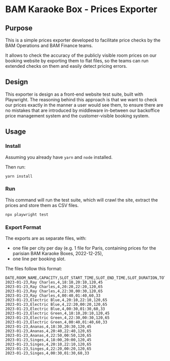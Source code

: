 # BAM Karaoke Box - Prices Exporter

## Purpose

This is a simple prices exporter developed to facilitate price checks
by the BAM Operations and BAM Finance teams.

It allows to check the accuracy of the publicly visible room prices
on our booking website by exporting them to flat files, so the teams
can run extended checks on them and easily detect pricing errors.

## Design

This exporter is design as a front-end website test suite, built with
Playwright. The reasoning behind this approach is that we want to
check our prices exactly in the manner a user would see them, to
ensure there are no mistakes that are introduced by middleware
in-between our backoffice price management system and the
customer-visible booking system.

## Usage

### Install

Assuming you already have `yarn` and `node` installed.

Then run:

```
yarn install
```

### Run

This command will run the test suite, which will crawl the site,
extract the prices and store them as CSV files.


```
npx playwright test
```

### Export Format

The exports are as separate files, with:

 - one file per city per day (e.g. 1 file for Paris, containing prices
   for the parisian BAM Karaoke Boxes, 2022-12-25),
 - one line per booking slot.

The files follow this format:

```
DATE,ROOM_NAME,CAPACITY,SLOT_START_TIME,SLOT_END_TIME,SLOT_DURATION,TOTAL_PRICE
2023-01-23,Ray Charles,4,18:10,20:10,120,45
2023-01-23,Ray Charles,4,20:20,22:20,120,65
2023-01-23,Ray Charles,4,22:30,00:30,120,65
2023-01-23,Ray Charles,4,00:40,01:40,60,33
2023-01-23,Electric Blue,4,20:10,22:10,120,65
2023-01-23,Electric Blue,4,22:20,00:20,120,65
2023-01-23,Electric Blue,4,00:30,01:30,60,33
2023-01-23,Electric Green,4,18:10,20:10,120,45
2023-01-23,Electric Green,4,22:30,00:30,120,65
2023-01-23,Electric Green,4,00:40,01:40,60,33
2023-01-23,Ananas,4,18:30,20:30,120,45
2023-01-23,Ananas,4,20:40,22:40,120,65
2023-01-23,Ananas,4,22:50,00:50,120,65
2023-01-23,Singes,4,18:00,20:00,120,45
2023-01-23,Singes,4,20:10,22:10,120,65
2023-01-23,Singes,4,22:20,00:20,120,65
2023-01-23,Singes,4,00:30,01:30,60,33
```
